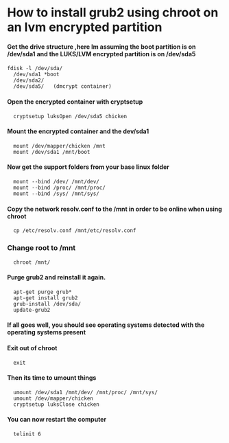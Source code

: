 
# How to install grub2 using chroot on an lvm encrypted partition

#### Get the drive structure ,here Im assuming the boot partition is on /dev/sda1 and the LUKS/LVM encrypted partition is on /dev/sda5
```
fdisk -l /dev/sda/
  /dev/sda1 *boot 
  /dev/sda2/
  /dev/sda5/   (dmcrypt container)
```

#### Open the encrypted container with cryptsetup
```
  cryptsetup luksOpen /dev/sda5 chicken
```

#### Mount the encrypted container and the dev/sda1 
```
  mount /dev/mapper/chicken /mnt
  mount /dev/sda1 /mnt/boot
```

#### Now get the support folders from your base linux folder
```
  mount --bind /dev/ /mnt/dev/
  mount --bind /proc/ /mnt/proc/
  mount --bind /sys/ /mnt/sys/
```

#### Copy the network resolv.conf to the /mnt in order to be online when using chroot 
```
  cp /etc/resolv.conf /mnt/etc/resolv.conf
```

### Change root to /mnt
```
  chroot /mnt/
```

#### Purge grub2 and reinstall it again.
```
  apt-get purge grub*
  apt-get install grub2
  grub-install /dev/sda/
  update-grub2
```

#### If all goes well, you should see operating systems detected with the operating systems present
#### Exit out of chroot
```
  exit
```

#### Then its time to umount things
```
  umount /dev/sda1 /mnt/dev/ /mnt/proc/ /mnt/sys/
  umount /dev/mapper/chicken
  cryptsetup luksClose chicken
```

#### You can now restart the computer
```
  telinit 6
```

